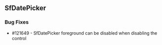 ## SfDatePicker

### Bug Fixes

* \#121649 - SfDatePicker foreground can be disabled when disabling the control

